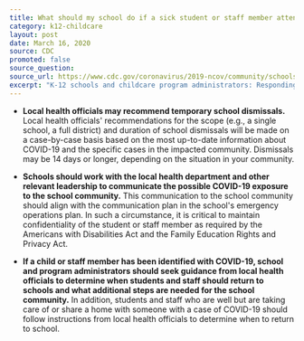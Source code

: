 ```yaml
---
title: What should my school do if a sick student or staff member attended school before being diagnosed with COVID-19?
category: k12-childcare
layout: post
date: March 16, 2020
source: CDC
promoted: false
source_question: 
source_url: https://www.cdc.gov/coronavirus/2019-ncov/community/schools-childcare/schools-faq.html
excerpt: "K-12 schools and childcare program administrators: Responding to confirmed COVID-19 cases"
---
```


* **Local health officials may recommend temporary school dismissals.** Local health officials' recommendations for the scope (e.g., a single school, a full district) and duration of school dismissals will be made on a case-by-case basis based on the most up-to-date information about COVID-19 and the specific cases in the impacted community. Dismissals may be 14 days or longer, depending on the situation in your community.

* **Schools should work with the local health department and other relevant leadership to communicate the possible COVID-19 exposure to the school community.** This communication to the school community should align with the communication plan in the school's emergency operations plan. In such a circumstance, it is critical to maintain confidentiality of the student or staff member as required by the Americans with Disabilities Act and the Family Education Rights and Privacy Act.

* **If a child or staff member has been identified with COVID-19, school and program administrators should seek guidance from local health officials to determine when students and staff should return to schools and what additional steps are needed for the school community.** In addition, students and staff who are well but are taking care of or share a home with someone with a case of COVID-19 should follow instructions from local health officials to determine when to return to school.
